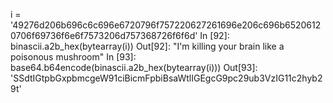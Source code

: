 
i = '49276d206b696c6c696e6720796f757220627261696e206c696b65206120706f69736f6e6f7573206d757368726f6f6d'
In [92]: binascii.a2b_hex(bytearray(i))
Out[92]: "I'm killing your brain like a poisonous mushroom"
In [93]: base64.b64encode(binascii.a2b_hex(bytearray(i)))
Out[93]: 'SSdtIGtpbGxpbmcgeW91ciBicmFpbiBsaWtlIGEgcG9pc29ub3VzIG11c2hyb29t'